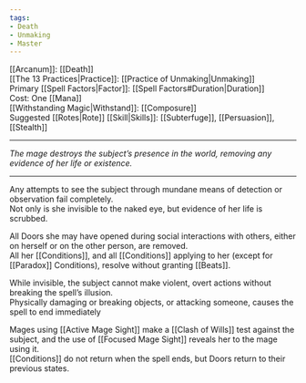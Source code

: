```yaml
---
tags:
- Death
- Unmaking
- Master
---
```


[[Arcanum]]: [[Death]]\
[[The 13 Practices|Practice]]: [[Practice of Unmaking|Unmaking]]\
Primary [[Spell Factors|Factor]]: [[Spell Factors#Duration|Duration]]\
Cost: One [[Mana]]\
[[Withstanding Magic|Withstand]]: [[Composure]]\
Suggested [[Rotes|Rote]] [[Skill|Skills]]: [[Subterfuge]], [[Persuasion]], [[Stealth]]

---

_The mage destroys the subject’s presence in the world, removing any evidence of her life or existence._

---

Any attempts to see the subject through mundane means of detection or observation fail completely.\
Not only is she invisible to the naked eye, but evidence of her life is scrubbed.

All Doors she may have opened during social interactions with others, either on herself or on the other person, are removed.\
All her [[Conditions]], and all [[Conditions]] applying to her (except for [[Paradox]] Conditions), resolve without granting [[Beats]].

While invisible, the subject cannot make violent, overt actions without breaking the spell’s illusion.\
Physically damaging or breaking objects, or attacking someone, causes the spell to end immediately

Mages using [[Active Mage Sight]] make a [[Clash of Wills]] test against the subject, and the use of [[Focused Mage Sight]] reveals her to the mage using it. \
[[Conditions]] do not return when the spell ends, but Doors return to their previous states.